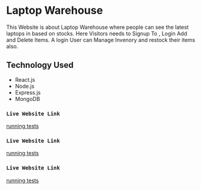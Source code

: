 # Laptop Warehouse

This Website is about Laptop Warehouse where people can see the latest laptops in based on stocks. Here Visitors needs to Signup To , Login Add and Delete Items. A login User can Manage Invenory and restock their items also. 


## Technology Used

* React.js
* Node.js
* Express.js
* MongoDB


### `Live Website Link`

 [running tests](https://facebook.github.io/create-react-app/docs/running-tests) 


### `Live Website Link`

 [running tests](https://facebook.github.io/create-react-app/docs/running-tests)


### `Live Website Link`

 [running tests](https://facebook.github.io/create-react-app/docs/running-tests)

